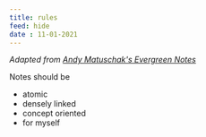 ```yaml
---
title: rules
feed: hide
date : 11-01-2021
---
```


*Adapted from [Andy Matuschak's Evergreen Notes](https://notes.andymatuschak.org/About_these_notes)*

Notes should be
 - atomic
 - densely linked
 - concept oriented
 - for myself
